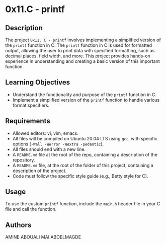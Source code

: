  # 0x11.C - printf

## Description

The project `0x11. C - printf` involves implementing a simplified version of the `printf` function in C. The `printf` function in C is used for formatted output, allowing the user to print data with specified formatting, such as decimal places, field width, and more. This project provides hands-on experience in understanding and creating a basic version of this important function.

## Learning Objectives

- Understand the functionality and purpose of the `printf` function in C.
- Implement a simplified version of the `printf` function to handle various format specifiers.

## Requirements

- Allowed editors: vi, vim, emacs.
- All files will be compiled on Ubuntu 20.04 LTS using `gcc`, with specific options (`-Wall -Werror -Wextra -pedantic`).
- All files should end with a new line.
- A `README.md` file at the root of the repo, containing a description of the repository.
- A `README.md` file, at the root of the folder of this project, containing a description of the project.
- Code must follow the specific style guide (e.g., Betty style for C).

## Usage

To use the custom  `printf` function, include the `main.h` header file in your C file and call the function.

## Authors

AMINE ABOUALI
MAI ABOELMAGDE
